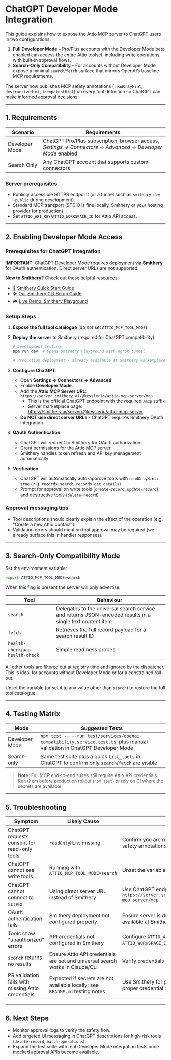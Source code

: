 # ChatGPT Developer Mode Integration

This guide explains how to expose the Attio MCP server to ChatGPT users in two configurations:

1. **Full Developer Mode** – Pro/Plus accounts with the Developer Mode beta enabled can access the entire Attio toolset, including write operations, with built-in approval flows.
2. **Search-Only Compatibility** – For accounts without Developer Mode, expose a minimal `search`/`fetch` surface that mirrors OpenAI’s baseline MCP requirements.

The server now publishes MCP safety annotations (`readOnlyHint`, `destructiveHint`, `idempotentHint`) on every tool definition so ChatGPT can make informed approval decisions.

---

## 1. Requirements

| Scenario       | Requirements                                                                                               |
| -------------- | ---------------------------------------------------------------------------------------------------------- |
| Developer Mode | ChatGPT Pro/Plus subscription, browser access, _Settings → Connectors → Advanced → Developer Mode_ enabled |
| Search Only    | Any ChatGPT account that supports custom connectors                                                        |

### Server prerequisites

- Publicly accessible HTTPS endpoint (or a tunnel such as `smithery dev --public` during development).
- Standard MCP transport (STDIO is fine locally, Smithery or your hosting provider for production).
- Set `ATTIO_API_KEY`/`ATTIO_WORKSPACE_ID` for Attio API access.

---

## 2. Enabling Developer Mode Access

### Prerequisites for ChatGPT Integration

**IMPORTANT**: ChatGPT Developer Mode requires deployment via **Smithery** for OAuth authentication. Direct server URLs are not supported.

**New to Smithery?** Check out these helpful resources:

- 📖 [Smithery Quick Start Guide](https://smithery.ai/docs/getting_started/quickstart_build)
- 🛠️ [Our Smithery CLI Setup Guide](../deployment/smithery-cli-setup.md)
- 🎮 [Live Demo: Smithery Playground](https://smithery.ai/server/@kesslerio/attio-mcp-server)

### Setup Steps

1. **Expose the full tool catalogue** (do _not_ set `ATTIO_MCP_TOOL_MODE`).

2. **Deploy the server** to Smithery (required for ChatGPT compatibility):

   ```bash
   # Development testing
   npm run dev  # Opens Smithery Playground with ngrok tunnel

   # Production deployment - already available at Smithery marketplace
   ```

3. **Configure ChatGPT**:
   - Open **Settings → Connectors → Advanced**.
   - Enable **Developer Mode**.
   - Add the **Attio MCP Server URL**: `https://server.smithery.ai/@kesslerio/attio-mcp-server/mcp`
     - This is the official ChatGPT endpoint with the required `/mcp` suffix
     - Server marketplace page: https://smithery.ai/server/@kesslerio/attio-mcp-server
   - **Do NOT use direct server URLs** - ChatGPT requires Smithery OAuth integration

4. **OAuth Authentication**:
   - ChatGPT will redirect to Smithery for OAuth authorization
   - Grant permissions for the Attio MCP server
   - Smithery handles token refresh and API key management automatically

5. **Verification**:
   - ChatGPT will automatically auto-approve tools with `readOnlyHint: true` (e.g. `records.search`, `records.get_details`)
   - Prompt for approval on write tools (`create-record`, `update-record`) and destructive tools (`delete-record`)

### Approval messaging tips

- Tool descriptions should clearly explain the effect of the operation (e.g. “Create a new Attio contact”).
- Validation errors should mention that approval may be required (we already surface this in handler responses).

---

## 3. Search-Only Compatibility Mode

Set the environment variable:

```bash
export ATTIO_MCP_TOOL_MODE=search
```

When this flag is present the server will only advertise:

| Tool                              | Behaviour                                                                                                |
| --------------------------------- | -------------------------------------------------------------------------------------------------------- |
| `search`                          | Delegates to the universal search service and returns JSON-encoded results in a single text content item |
| `fetch`                           | Retrieves the full record payload for a search result ID                                                 |
| `health-check`/`aaa-health-check` | Simple readiness probes                                                                                  |

All other tools are filtered out at registry time and ignored by the dispatcher. This is ideal for accounts without Developer Mode or for a constrained roll-out.

Unset the variable (or set it to any value other than `search`) to restore the full tool catalogue.

---

## 4. Testing Matrix

| Mode           | Suggested Tests                                                                                                          |
| -------------- | ------------------------------------------------------------------------------------------------------------------------ |
| Developer Mode | `npm test -- --run test/services/openai-compatibility.service.test.ts`, plus manual validation in ChatGPT Developer Mode |
| Search-only    | Same test suite plus a quick `list_tools` in ChatGPT to confirm only `search`/`fetch` are visible                        |

> **Note:** Full MCP end-to-end suites still require Attio API credentials. Run them before production rollout (`npm test`) or rely on CI where the secrets are available.

---

## 5. Troubleshooting

| Symptom                                            | Likely Cause                                                                  | Fix                                                                                    |
| -------------------------------------------------- | ----------------------------------------------------------------------------- | -------------------------------------------------------------------------------------- |
| ChatGPT requests consent for read-only tools       | `readOnlyHint` missing                                                        | Confirm you are running a version that includes safety annotations                     |
| ChatGPT cannot see write tools                     | Running with `ATTIO_MCP_TOOL_MODE=search`                                     | Unset the variable for full access                                                     |
| ChatGPT cannot connect to server                   | Using direct server URL instead of Smithery                                   | Use ChatGPT endpoint URL: `https://server.smithery.ai/@kesslerio/attio-mcp-server/mcp` |
| OAuth authentication fails                         | Smithery deployment not configured properly                                   | Ensure server is deployed via `npm run dev` or available at Smithery marketplace       |
| Tools show "unauthorized" errors                   | API credentials not configured in Smithery                                    | Configure `ATTIO_API_KEY` and `ATTIO_WORKSPACE_ID` in Smithery dashboard               |
| `search` returns no results                        | Ensure Attio API credentials are set and universal search works in Claude/CLI | Verify credentials in Smithery configuration                                           |
| PR validation fails with missing Attio credentials | Expected if secrets are not available locally; see `README.md` testing notes  | Use Smithery for production deployments with proper credential management              |

---

## 6. Next Steps

- Monitor approval logs to verify the safety flow.
- Add targeted UI messaging in ChatGPT descriptions for high-risk tools (`delete-record`, `batch-operations`).
- Expand the test suite with real Developer Mode integration tests once mocked approval APIs become available.
